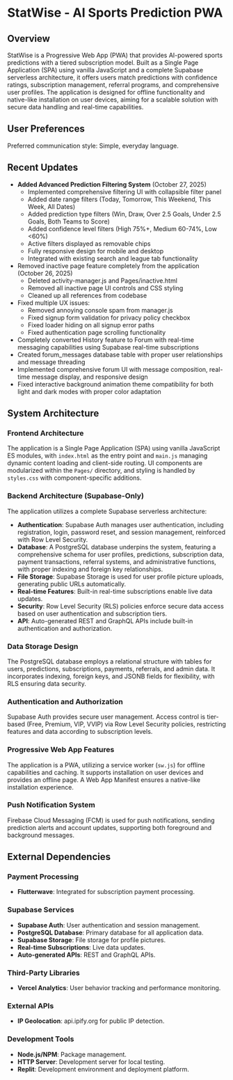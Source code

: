 # StatWise - AI Sports Prediction PWA

## Overview
StatWise is a Progressive Web App (PWA) that provides AI-powered sports predictions with a tiered subscription model. Built as a Single Page Application (SPA) using vanilla JavaScript and a complete Supabase serverless architecture, it offers users match predictions with confidence ratings, subscription management, referral programs, and comprehensive user profiles. The application is designed for offline functionality and native-like installation on user devices, aiming for a scalable solution with secure data handling and real-time capabilities.

## User Preferences
Preferred communication style: Simple, everyday language.

## Recent Updates
- **Added Advanced Prediction Filtering System** (October 27, 2025)
  - Implemented comprehensive filtering UI with collapsible filter panel
  - Added date range filters (Today, Tomorrow, This Weekend, This Week, All Dates)
  - Added prediction type filters (Win, Draw, Over 2.5 Goals, Under 2.5 Goals, Both Teams to Score)
  - Added confidence level filters (High 75%+, Medium 60-74%, Low <60%)
  - Active filters displayed as removable chips
  - Fully responsive design for mobile and desktop
  - Integrated with existing search and league tab functionality
- Removed inactive page feature completely from the application (October 26, 2025)
  - Deleted activity-manager.js and Pages/inactive.html
  - Removed all inactive page UI controls and CSS styling
  - Cleaned up all references from codebase
- Fixed multiple UX issues:
  - Removed annoying console spam from manager.js
  - Fixed signup form validation for privacy policy checkbox
  - Fixed loader hiding on all signup error paths
  - Fixed authentication page scrolling functionality
- Completely converted History feature to Forum with real-time messaging capabilities using Supabase real-time subscriptions
- Created forum_messages database table with proper user relationships and message threading
- Implemented comprehensive forum UI with message composition, real-time message display, and responsive design
- Fixed interactive background animation theme compatibility for both light and dark modes with proper color adaptation

## System Architecture

### Frontend Architecture
The application is a Single Page Application (SPA) using vanilla JavaScript ES modules, with `index.html` as the entry point and `main.js` managing dynamic content loading and client-side routing. UI components are modularized within the `Pages/` directory, and styling is handled by `styles.css` with component-specific additions.

### Backend Architecture (Supabase-Only)
The application utilizes a complete Supabase serverless architecture:
-   **Authentication**: Supabase Auth manages user authentication, including registration, login, password reset, and session management, reinforced with Row Level Security.
-   **Database**: A PostgreSQL database underpins the system, featuring a comprehensive schema for user profiles, predictions, subscription data, payment transactions, referral systems, and administrative functions, with proper indexing and foreign key relationships.
-   **File Storage**: Supabase Storage is used for user profile picture uploads, generating public URLs automatically.
-   **Real-time Features**: Built-in real-time subscriptions enable live data updates.
-   **Security**: Row Level Security (RLS) policies enforce secure data access based on user authentication and subscription tiers.
-   **API**: Auto-generated REST and GraphQL APIs include built-in authentication and authorization.

### Data Storage Design
The PostgreSQL database employs a relational structure with tables for users, predictions, subscriptions, payments, referrals, and admin data. It incorporates indexing, foreign keys, and JSONB fields for flexibility, with RLS ensuring data security.

### Authentication and Authorization
Supabase Auth provides secure user management. Access control is tier-based (Free, Premium, VIP, VVIP) via Row Level Security policies, restricting features and data according to subscription levels.

### Progressive Web App Features
The application is a PWA, utilizing a service worker (`sw.js`) for offline capabilities and caching. It supports installation on user devices and provides an offline page. A Web App Manifest ensures a native-like installation experience.

### Push Notification System
Firebase Cloud Messaging (FCM) is used for push notifications, sending prediction alerts and account updates, supporting both foreground and background messages.

## External Dependencies

### Payment Processing
-   **Flutterwave**: Integrated for subscription payment processing.

### Supabase Services
-   **Supabase Auth**: User authentication and session management.
-   **PostgreSQL Database**: Primary database for all application data.
-   **Supabase Storage**: File storage for profile pictures.
-   **Real-time Subscriptions**: Live data updates.
-   **Auto-generated APIs**: REST and GraphQL APIs.

### Third-Party Libraries
-   **Vercel Analytics**: User behavior tracking and performance monitoring.

### External APIs
-   **IP Geolocation**: api.ipify.org for public IP detection.

### Development Tools
-   **Node.js/NPM**: Package management.
-   **HTTP Server**: Development server for local testing.
-   **Replit**: Development environment and deployment platform.